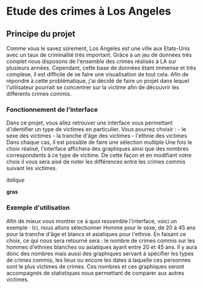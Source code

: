 # Etude des crimes à Los Angeles
## Principe du projet

Comme vous le savez sûrement, Los Angeles est une ville aux Etats-Unis avec un taux de criminalité très important. Grâce à un jeu de données très complet nous disposons de l'ensemble des crimes réalisés à LA sur plusieurs années.
Cependant, cette base de données étant immense et très complexe, il est difficile de se faire une visualisation de tout cela.
Afin de répondre à cette problématique, j'ai décidé de faire un projet dans lequel l'utilisateur pourrait se concentrer sur la victime afin de découvrir les différents crimes commis.

### Fonctionnement de l'interface

Dans ce projet, vous allez retrouver une interface vous permettant d'identifier un type de victimes en particulier.
Vous pourrez choisir : - le sexe des victimes
                       - la tranche d'âge des victimes
                       - l'ethnie des victimes
Dans chaque cas, il est possible de faire une sélection multiple
Une fois le choix réalisé, l'interface affichera des graphiques ainsi que des nombres correspondants à ce type de victime. 
De cette façon et en modifiant votre choix il vous sera aisé de noter les différences entre les crimes commis suivant les victimes.


*italique*

**gras**

### Exemple d'utilisation 

Afin de mieux vous montrer ce à quoi ressemble l'interface, voici un exemple :
Ici, nous allons sélectionner Homme pour le sexe, de 20 à 45 ans pour la tranche d'âge et blancs et asiatiques pour l'ethnie.
En faisant ce choix, ce qui nous sera retourné sera : le nombre de crimes commis sur les hommes d'ethnies blanches ou asiatiques ayant entre 20 et 45 ans.
Il y aura donc des nombres mais aussi des graphiques servant à spécifier les types de crimes commis, les lieux ou encore les dates à laquelle ces personnes sont le plus victimes de crimes.
Ces nombres et ces graphiques seront accompagnés de statistiques nous permettant de comparer aux autres victimes.

